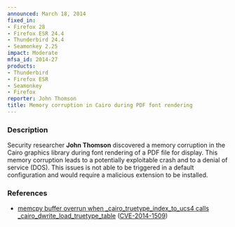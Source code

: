 ```yaml
---
announced: March 18, 2014
fixed_in:
- Firefox 28
- Firefox ESR 24.4
- Thunderbird 24.4
- Seamonkey 2.25
impact: Moderate
mfsa_id: 2014-27
products:
- Thunderbird
- Firefox ESR
- Seamonkey
- Firefox
reporter: John Thomson
title: Memory corruption in Cairo during PDF font rendering
---
```


<h3>Description</h3>

<p>Security researcher <strong>John Thomson</strong> discovered a memory
corruption in the Cairo graphics library during font rendering of a PDF file for
display. This memory corruption leads to a potentially exploitable crash and to
a denial of service (DOS). This issues is not able to be triggered in a default
configuration and would require a malicious extension to be installed.
</p>

<h3>References</h3>

<ul>
  <li><a href="https://bugzilla.mozilla.org/show_bug.cgi?id=966021">
       memcpy buffer overrun when _cairo_truetype_index_to_ucs4 calls
_cairo_dwrite_load_truetype_table</a> (<a href="http://cve.mitre.org/cgi-bin/cvename.cgi?name=CVE-2014-1509" class="ex-ref">CVE-2014-1509</a>)</li>
</ul>



